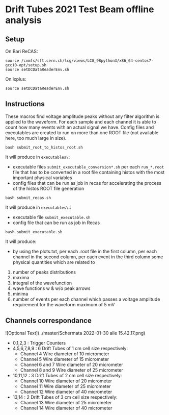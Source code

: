 # Drift Tubes 2021 Test Beam offline analysis
## Setup

On Bari ReCAS:

```
source /cvmfs/sft.cern.ch/lcg/views/LCG_98python3/x86_64-centos7-gcc10-opt/setup.sh
source setDCDataReaderEnv.sh
```
On lxplus:

```
source setDCDataReaderEnv.sh
```

## Instructions

These macros find voltage amplitude peaks without any filter algorithm is applied to the waveform.
For each sample and each channel it is able to count how many events with an actual signal we have.
Config files and executables are created to run on more than one ROOT file (not available here, too much large in size).

```
bash submit_root_to_histos_root.sh
```

It will produce in `executables\`:
- executable files `submit_executable_conversion*.sh` per each `run_*.root` file that has to be converted in a root file containing histos 
with the most important physical variables
- config files that can be run as job in recas for accelerating the process of the histos ROOT file generation
```
bash submit_recas.sh 
```
It will produce in `executables\`::
- executable file `submit_executable.sh`
- config file that can be run as job in Recas
```
bash submit_executable.sh
```

It will produce:
- by using the plots.txt, per each .root file in the first column, per each channel in the second column,
per each event in the third column some physical quantities which are related to 
1) number of peaks distributions
2) maxima
3) integral of the wavefunction 
4) wave functions w & w/o peak arrows
5) minima
6) number of events per each channel which passes a voltage amplitude requirement for the waveform maximum of 5 mV

## Channels correspondance
![Optional Text](../master/Schermata 2022-01-30 alle 15.42.17.png)
- 0,1,2,3 : Trigger Counters
- 4,5,6,7,8,9 : 6 Drift Tubes of 1 cm cell size respectively:
  - Channel 4 Wire diameter of 10 micrometer 
  - Channel 5 Wire diameter of 15 micrometer 
  - Channel 6 and 7 Wire diameter of 20 micrometer 
  - Channel 8 and 9 Wire diameter of 25 micrometer 
- 10,11,12 : 3 Drift Tubes of 2 cm cell size respectively:
  - Channel 10 Wire diameter of 20 micrometer 
  - Channel 11 Wire diameter of 25 micrometer 
  - Channel 12 Wire diameter of 40 micrometer 
- 13,14 : 2 Drift Tubes of 3 cm cell size respectively:
  - Channel 13 Wire diameter of 25 micrometer 
  - Channel 14 Wire diameter of 40 micrometer 


 




